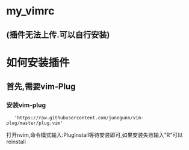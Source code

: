 # my_vimrc
## (插件无法上传.可以自行安装)

# 如何安装插件
## 首先,需要vim-Plug 
### 安装vim-plug 
       ‘https://raw.githubusercontent.com/junegunn/vim-plug/master/plug.vim'
打开nvim,命令模式输入:PlugInstall等待安装即可,如果安装失败输入”R“可以reinstall
